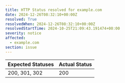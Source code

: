 ```yaml
---
title: HTTP Status resolved for example.com
date: 2024-12-26T08:32:10+00:00Z
resolved: True
resolvedWhen: 2024-12-26T08:32:10+00:00Z
resolvedStartTime: 2024-10-25T21:09:43.191474+00:00
severity: notice
affected:
  - example.com
section: issue
---
```


| Expected Statuses | Actual Status  |
|-------------------|----------------|
| 200, 301, 302 | 200 |
